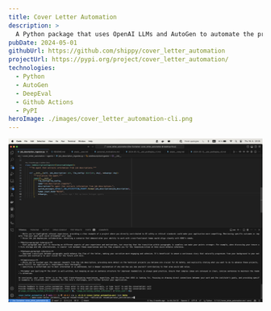 ```yaml
---
title: Cover Letter Automation
description: >
  A Python package that uses OpenAI LLMs and AutoGen to automate the process of writing cover letters.
pubDate: 2024-05-01
githubUrl: https://github.com/shippy/cover_letter_automation
projectUrl: https://pypi.org/project/cover_letter_automation/
technologies:
  - Python
  - AutoGen
  - DeepEval
  - Github Actions
  - PyPI
heroImage: ./images/cover_letter_automation-cli.png
---
```


![CLI](images/cover_letter_automation-cli.png)